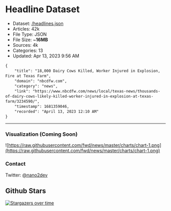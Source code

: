 # Headline Dataset

- Dataset: [/headlines.json](https://raw.githubusercontent.com/fwd/news/master/headlines.json) 
- Articles: 42k
- File Type: JSON
- File Size: ~**16MB**
- Sources: 4k
- Categories: 13
- Updated: Apr 13, 2023 9:56 AM

```
{
    "title": "18,000 Dairy Cows Killed, Worker Injured in Explosion, Fire at Texas Farm",
    "domain": "nbcdfw.com",
    "category": "news",
    "link": "https://www.nbcdfw.com/news/local/texas-news/thousands-of-dairy-cows-likely-killed-worker-injured-in-explosion-at-texas-farm/3234590/",
    "timestamp": 1681359046,
    "recorded": "April 13, 2023 12:10 AM"
}
```

---

### Visualization (Coming Soon)

![https://raw.githubusercontent.com/fwd/news/master/charts/chart-1.png](https://raw.githubusercontent.com/fwd/news/master/charts/chart-1.png)

### Contact 

Twitter: [@nano2dev](https://twitter.com/nano2dev)

## Github Stars

[![Stargazers over time](https://starchart.cc/fwd/news.svg)](https://starchart.cc/fwd/news)
